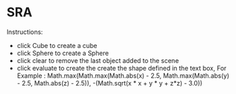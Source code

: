 # SRA

Instructions:

- click Cube to create a cube
- click Sphere to create a Sphere
- click clear to remove the last object added to the scene
- click evaluate to create the create the shape defined in the text box,
For Example : Math.max(Math.max(Math.abs(x) - 2.5, Math.max(Math.abs(y) - 2.5, Math.abs(z) - 2.5)), -(Math.sqrt(x * x + y * y + z*z) - 3.0))
